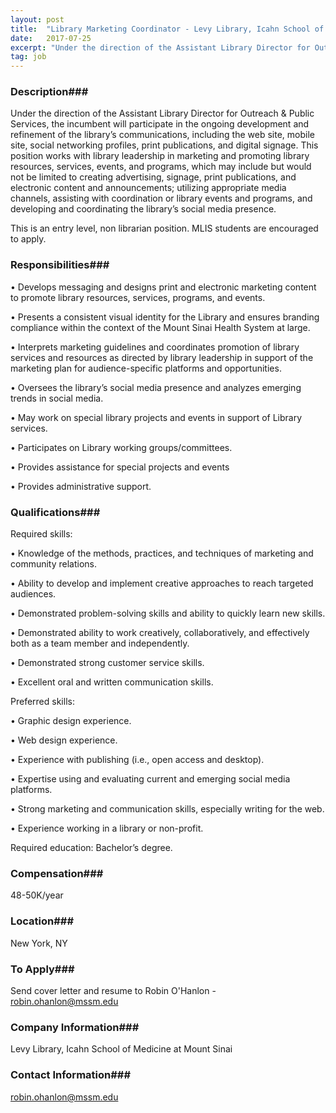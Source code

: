 ```yaml
---
layout: post
title:  "Library Marketing Coordinator - Levy Library, Icahn School of Medicine at Mount Sinai"
date:   2017-07-25
excerpt: "Under the direction of the Assistant Library Director for Outreach & Public Services, the incumbent will participate in the ongoing development and refinement of the library’s communications, including the web site, mobile site, social networking profiles, print publications, and digital signage. This position works with library leadership in marketing and..."
tag: job
---
```


### Description###

Under the direction of the Assistant Library Director for Outreach & Public Services, the incumbent will participate in the ongoing development and refinement of the library’s communications, including the web site, mobile site, social networking profiles, print publications, and digital signage. This position works with library leadership in marketing and promoting library resources, services, events, and programs, which may include but would not be limited to creating advertising, signage, print publications, and electronic content and announcements; utilizing appropriate media channels, assisting with coordination or library events and programs, and developing and coordinating the library’s social media presence. 

This is an entry level, non librarian position. MLIS students are encouraged to apply.


### Responsibilities###


• 	Develops messaging and designs print and electronic marketing content to promote library resources, services, programs, and events. 

• 	Presents a consistent visual identity for the Library and ensures branding compliance within the context of the Mount Sinai Health System at large. 

• 	Interprets marketing guidelines and coordinates promotion of library services and resources as directed by library leadership in support of the marketing plan for audience-specific platforms and opportunities. 

• 	Oversees the library’s social media presence and analyzes emerging trends in social media.

• 	May work on special library projects and events in support of Library services.

• 	Participates on Library working groups/committees.

• 	Provides assistance for special projects and events

• 	Provides administrative support. 


### Qualifications###

Required skills: 	

•       Knowledge of the methods, practices, and techniques of marketing and community relations.

• 	Ability to develop and implement creative approaches to reach targeted audiences. 

• 	Demonstrated problem-solving skills and ability to quickly learn new skills.

• 	Demonstrated ability to work creatively, collaboratively, and effectively both as a team member and independently.

• 	Demonstrated strong customer service skills.

• 	Excellent oral and written communication skills. 

Preferred skills: 

• 	Graphic design experience.

• 	Web design experience. 

• 	Experience with publishing (i.e., open access and desktop).

• 	Expertise using and evaluating current and emerging social media platforms.

• 	Strong marketing and communication skills, especially writing for the web.

• 	Experience working in a library or non-profit.

Required education:
Bachelor’s degree.


### Compensation###

48-50K/year


### Location###

New York, NY




### To Apply###

Send cover letter and resume to Robin O'Hanlon - robin.ohanlon@mssm.edu


### Company Information###

Levy Library, Icahn School of Medicine at Mount Sinai


### Contact Information###

robin.ohanlon@mssm.edu

